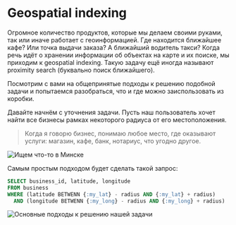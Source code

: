 # Geospatial indexing

Огромное количество продуктов, которые мы делаем своими руками, так или иначе работает с геоинформацией. Где находится ближайшее кафе? Или точка выдачи заказа? А ближайший водитель такси? Когда речь идёт о хранении информации об объектах на карте и их поиске, мы приходим к geospatial indexing. Такую задачу ещё иногда называют proximity search (буквально поиск ближайшего). 

Посмотрим с вами на общепринятые подходы к решению подобной задачи и попытаемся разобраться, что и где можно заиспользовать из коробки. 

Давайте начнём с уточнения задачи. Пусть наш пользователь хочет найти все бизнесы рамках некоторого радиуса от его местоположения.

> Когда я говорю бизнес, понимаю любое место, где оказывают услуги: магазин, кафе, банк, нотариус, что угодно другое.

![Ищем что-то в Минске](https://github.com/user-attachments/assets/36bca7f2-1e38-4fca-9e04-62acf6d22eaa)

Самым простым подходом будет сделать такой запрос:
```sql
SELECT business_id, latitude, longitude
FROM business
WHERE (latitude BETWENN {:my_lat} - radius AND {:my_lat} + radius)
  AND (longitude BETWENN {:my_long} - radius AND {:my_long} + radius)
```


![Основные подходы к решению нашей задачи](https://github.com/user-attachments/assets/4cd4117f-53ec-4937-ba64-1d83c331dfb1)

